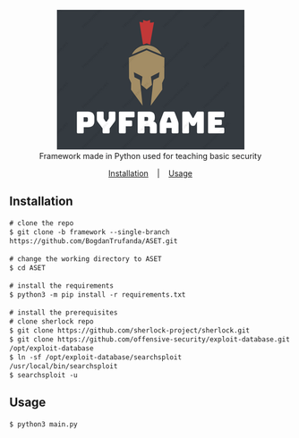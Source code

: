 <p align=center>

  <img src="logo.png"/>

  <br>
  <span> Framework made in Python used for teaching basic security</span>
  <br>

<p align="center">
  <a href="#installation">Installation</a>
  &nbsp;&nbsp;&nbsp;|&nbsp;&nbsp;&nbsp;
  <a href="#usage">Usage</a>
</p>


## Installation

```console
# clone the repo
$ git clone -b framework --single-branch https://github.com/BogdanTrufanda/ASET.git

# change the working directory to ASET
$ cd ASET

# install the requirements
$ python3 -m pip install -r requirements.txt

# install the prerequisites
# clone sherlock repo
$ git clone https://github.com/sherlock-project/sherlock.git
$ git clone https://github.com/offensive-security/exploit-database.git /opt/exploit-database
$ ln -sf /opt/exploit-database/searchsploit /usr/local/bin/searchsploit
$ searchsploit -u
```

## Usage

```console
$ python3 main.py
```







